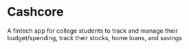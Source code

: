 # Cashcore
A fintech app for college students to track and manage their budget/spending, track their stocks, home loans, and savings
